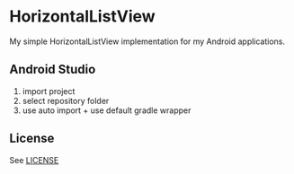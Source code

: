 HorizontalListView
==================

My simple HorizontalListView implementation for my Android applications.

Android Studio
--------------
1. import project
2. select repository folder
3. use auto import + use default gradle wrapper

License
-------
See [LICENSE](http://github.com/buzeeg/horizontallistview/blob/master/LICENSE)
